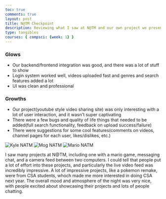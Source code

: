 ```yaml
---
toc: true
comments: true
layout: post
title: N@TM Checkpoint
description: Reviewing what I saw at N@TM and our own project we presented.
type: tangibles
courses: { compsci: {week: 1} }
---
```


### Glows
- Our backend/frontend integration was good, and there was a lot of stuff to show
- Login system worked well, videos uploaded fast and genres and search features added a lot
- UI was clean and professional

### Growths
- Our project(youtube style video sharing site) was only interesting with a lot of user interaction, and it wasn't super captivating
- There were a few bugs and quality of life things that needed to be added(full search functionality, feedback on upload success/failure)
- There were suggestions for some cool features(comments on videos, channel pages for each user, likes/dislikes, etc.)

![Kyle NATM](https://i.ibb.co/6PS46Zw/mario-natm.jpg)
![Mog NATM](https://i.ibb.co/Ycnybnh/mog-natm.jpg)
![Mario NATM](https://i.ibb.co/NsczSZw/kyle-natm.jpg)

I saw many projects at N@TM, including one with a mario game, messaging chat, and a camera feed between two computers. I could tell that people put a lot of effort into these projects, and particularly the live video feed was incredibly impressive. A lot of impressive projects, like a pokemon remake, were from CSA students, whoch made me more interested in doing CSA next year. The overall mood and atmosphere of the night was very nice, with people excited about showcasing their projects and lots of people chatting. 